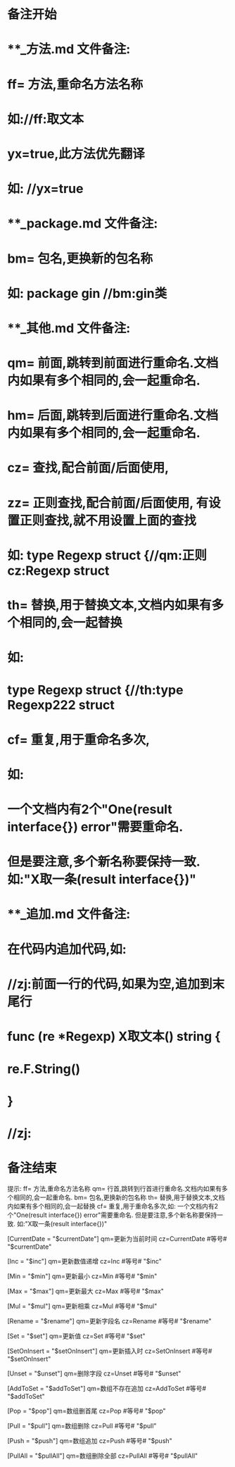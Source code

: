 # 备注开始
# **_方法.md 文件备注:
# ff= 方法,重命名方法名称
# 如://ff:取文本
#
# yx=true,此方法优先翻译
# 如: //yx=true

# **_package.md 文件备注:
# bm= 包名,更换新的包名称 
# 如: package gin //bm:gin类

# **_其他.md 文件备注:
# qm= 前面,跳转到前面进行重命名.文档内如果有多个相同的,会一起重命名.
# hm= 后面,跳转到后面进行重命名.文档内如果有多个相同的,会一起重命名.
# cz= 查找,配合前面/后面使用,
# zz= 正则查找,配合前面/后面使用, 有设置正则查找,就不用设置上面的查找
# 如: type Regexp struct {//qm:正则 cz:Regexp struct
#
# th= 替换,用于替换文本,文档内如果有多个相同的,会一起替换
# 如:
# type Regexp struct {//th:type Regexp222 struct
#
# cf= 重复,用于重命名多次,
# 如: 
# 一个文档内有2个"One(result interface{}) error"需要重命名.
# 但是要注意,多个新名称要保持一致. 如:"X取一条(result interface{})"

# **_追加.md 文件备注:
# 在代码内追加代码,如:
# //zj:前面一行的代码,如果为空,追加到末尾行
# func (re *Regexp) X取文本() string { 
# re.F.String()
# }
# //zj:
# 备注结束

提示:
ff= 方法,重命名方法名称
qm= 行首,跳转到行首进行重命名.文档内如果有多个相同的,会一起重命名.
bm= 包名,更换新的包名称
th= 替换,用于替换文本,文档内如果有多个相同的,会一起替换
cf= 重复,用于重命名多次,如: 一个文档内有2个"One(result interface{}) error"需要重命名.
 但是要注意,多个新名称要保持一致. 如:"X取一条(result interface{})"

[CurrentDate = "$currentDate"]
qm=更新为当前时间
cz=CurrentDate #等号# "$currentDate"

[Inc = "$inc"]
qm=更新数值递增
cz=Inc #等号# "$inc"

[Min = "$min"]
qm=更新最小
cz=Min #等号# "$min"

[Max = "$max"]
qm=更新最大
cz=Max #等号# "$max"

[Mul = "$mul"]
qm=更新相乘
cz=Mul #等号# "$mul"

[Rename = "$rename"]
qm=更新字段名
cz=Rename #等号# "$rename"

[Set = "$set"]
qm=更新值
cz=Set #等号# "$set"

[SetOnInsert = "$setOnInsert"]
qm=更新插入时
cz=SetOnInsert #等号# "$setOnInsert"

[Unset = "$unset"]
qm=删除字段
cz=Unset #等号# "$unset"

[AddToSet = "$addToSet"]
qm=数组不存在追加
cz=AddToSet #等号# "$addToSet"

[Pop = "$pop"]
qm=数组删首尾
cz=Pop #等号# "$pop"

[Pull = "$pull"]
qm=数组删除
cz=Pull #等号# "$pull"

[Push = "$push"]
qm=数组追加
cz=Push #等号# "$push"

[PullAll = "$pullAll"]
qm=数组删除全部
cz=PullAll #等号# "$pullAll"
